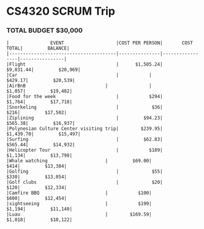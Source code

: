# CS4320 SCRUM Trip			
			
### TOTAL BUDGET			$30,000

    |               EVENT                   |COST PER PERSON|       COST TOTAL|         BALANCE|
    |---------------------------------------|---------------|-----------------|----------------|
    |Flight                                 |      $1,505.24|        $9,031.44|         $20,969|
    |Car                                    |		    |          $429.17|         $20,539|
    |AirBnB	                            |               |           $1,057|         $19,482|
    |Food for the week	                    |           $294|	        $1,764|	        $17,718|
    |Snorkeling	                            |            $36|	          $216|	        $17,502|
    |Ziplining	                            |         $94.23|	       $565.38|	        $16,937|
    |Polynesian Culture Center visiting trip|	     $239.95|	     $1,439.70|	        $15,497|
    |Surfing	                            |         $62.83|	       $565.44|         $14,932|
    |Helicopter Tour	                    |           $189|	        $1,134|	        $13,798|
    |Whale watching	                    |         $69.00|	          $414|	        $13,384|
    |Golfing	                            |            $55|	          $330|	        $13,054|
    |Golf clubs	                            |            $20|	          $120|         $12,334|
    |Camfire BBQ	                    |           $100|	          $600|	        $12,454|
    |sightseeing	                    |           $199|	        $1,194|	        $11,140|
    |Luau	                            |        $169.59|	        $1,018|	        $10,122|
